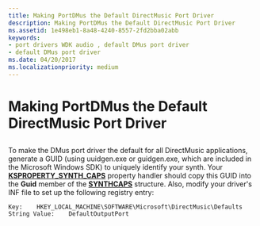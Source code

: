 ```yaml
---
title: Making PortDMus the Default DirectMusic Port Driver
description: Making PortDMus the Default DirectMusic Port Driver
ms.assetid: 1e498eb1-8a48-4240-8557-2fd2bba02abb
keywords:
- port drivers WDK audio , default DMus port driver
- default DMus port driver
ms.date: 04/20/2017
ms.localizationpriority: medium
---
```


# Making PortDMus the Default DirectMusic Port Driver


## <span id="making_portdmus_the_default_directmusic_port_driver"></span><span id="MAKING_PORTDMUS_THE_DEFAULT_DIRECTMUSIC_PORT_DRIVER"></span>


To make the DMus port driver the default for all DirectMusic applications, generate a GUID (using uuidgen.exe or guidgen.exe, which are included in the Microsoft Windows SDK) to uniquely identify your synth. Your [**KSPROPERTY\_SYNTH\_CAPS**](https://msdn.microsoft.com/library/windows/hardware/ff537389) property handler should copy this GUID into the **Guid** member of the [**SYNTHCAPS**](https://msdn.microsoft.com/library/windows/hardware/ff538424) structure. Also, modify your driver's INF file to set up the following registry entry:

```inf
Key:    HKEY_LOCAL_MACHINE\SOFTWARE\Microsoft\DirectMusic\Defaults
String Value:    DefaultOutputPort
 
```

 

 




